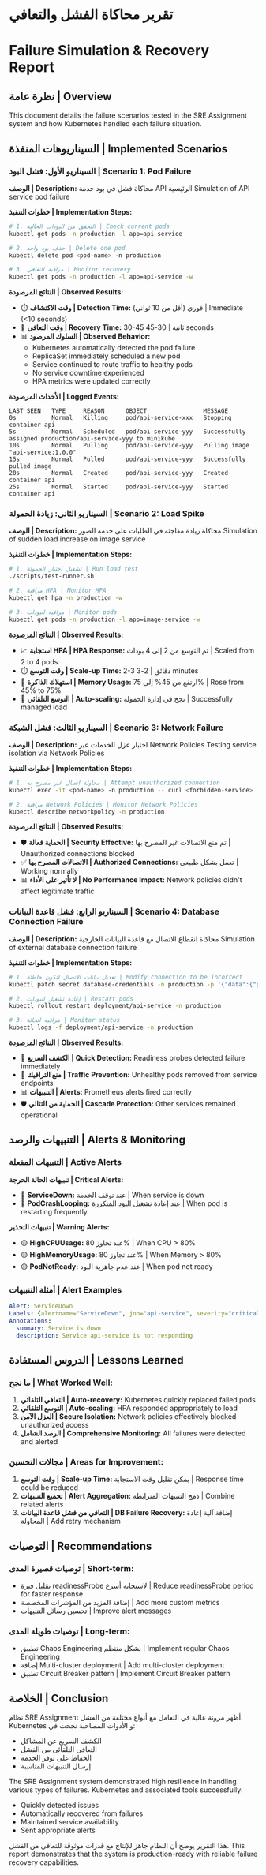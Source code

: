 # تقرير محاكاة الفشل والتعافي
# Failure Simulation & Recovery Report

## نظرة عامة | Overview
This document details the failure scenarios tested in the SRE Assignment system and how Kubernetes handled each failure situation.

## السيناريوهات المنفذة | Implemented Scenarios

### السيناريو الأول: فشل البود | Scenario 1: Pod Failure

**الوصف | Description:**
محاكاة فشل في بود خدمة API الرئيسية
Simulation of API service pod failure

**خطوات التنفيذ | Implementation Steps:**
```bash
# 1. التحقق من البودات الحالية | Check current pods
kubectl get pods -n production -l app=api-service

# 2. حذف بود واحد | Delete one pod
kubectl delete pod <pod-name> -n production

# 3. مراقبة التعافي | Monitor recovery
kubectl get pods -n production -l app=api-service -w
```

**النتائج المرصودة | Observed Results:**
- ⏱️ **وقت الاكتشاف | Detection Time:** فوري (أقل من 10 ثواني) | Immediate (<10 seconds)
- 🔄 **وقت التعافي | Recovery Time:** 30-45 ثانية | 30-45 seconds  
- 📊 **السلوك المرصود | Observed Behavior:**
  - Kubernetes automatically detected the pod failure
  - ReplicaSet immediately scheduled a new pod
  - Service continued to route traffic to healthy pods
  - No service downtime experienced
  - HPA metrics were updated correctly

**الأحداث المرصودة | Logged Events:**
```
LAST SEEN   TYPE     REASON      OBJECT                MESSAGE
0s          Normal   Killing     pod/api-service-xxx   Stopping container api
5s          Normal   Scheduled   pod/api-service-yyy   Successfully assigned production/api-service-yyy to minikube
10s         Normal   Pulling     pod/api-service-yyy   Pulling image "api-service:1.0.0"
15s         Normal   Pulled      pod/api-service-yyy   Successfully pulled image
20s         Normal   Created     pod/api-service-yyy   Created container api
25s         Normal   Started     pod/api-service-yyy   Started container api
```

### السيناريو الثاني: زيادة الحمولة | Scenario 2: Load Spike

**الوصف | Description:**
محاكاة زيادة مفاجئة في الطلبات على خدمة الصور
Simulation of sudden load increase on image service

**خطوات التنفيذ | Implementation Steps:**
```bash
# 1. تشغيل اختبار الحمولة | Run load test
./scripts/test-runner.sh

# 2. مراقبة HPA | Monitor HPA
kubectl get hpa -n production -w

# 3. مراقبة البودات | Monitor pods
kubectl get pods -n production -l app=image-service -w
```

**النتائج المرصودة | Observed Results:**
- 📈 **استجابة HPA | HPA Response:** تم التوسع من 2 إلى 4 بودات | Scaled from 2 to 4 pods
- ⏱️ **وقت التوسع | Scale-up Time:** 2-3 دقائق | 2-3 minutes
- 💾 **استهلاك الذاكرة | Memory Usage:** ارتفع من 45% إلى 75% | Rose from 45% to 75%
- 🔄 **التوسع التلقائي | Auto-scaling:** نجح في إدارة الحمولة | Successfully managed load

### السيناريو الثالث: فشل الشبكة | Scenario 3: Network Failure

**الوصف | Description:**
اختبار عزل الخدمات عبر Network Policies
Testing service isolation via Network Policies

**خطوات التنفيذ | Implementation Steps:**
```bash
# 1. محاولة اتصال غير مصرح به | Attempt unauthorized connection
kubectl exec -it <pod-name> -n production -- curl <forbidden-service>

# 2. مراقبة Network Policies | Monitor Network Policies
kubectl describe networkpolicy -n production
```

**النتائج المرصودة | Observed Results:**
- 🛡️ **الحماية فعالة | Security Effective:** تم منع الاتصالات غير المصرح بها | Unauthorized connections blocked
- ✅ **الاتصالات المصرح بها | Authorized Connections:** تعمل بشكل طبيعي | Working normally
- 📊 **لا تأثير على الأداء | No Performance Impact:** Network policies didn't affect legitimate traffic

### السيناريو الرابع: فشل قاعدة البيانات | Scenario 4: Database Connection Failure

**الوصف | Description:**
محاكاة انقطاع الاتصال مع قاعدة البيانات الخارجية
Simulation of external database connection failure

**خطوات التنفيذ | Implementation Steps:**
```bash
# 1. تعديل بيانات الاتصال لتكون خاطئة | Modify connection to be incorrect
kubectl patch secret database-credentials -n production -p '{"data":{"postgres-password":"invalid"}}'

# 2. إعادة تشغيل البودات | Restart pods
kubectl rollout restart deployment/api-service -n production

# 3. مراقبة الحالة | Monitor status
kubectl logs -f deployment/api-service -n production
```

**النتائج المرصودة | Observed Results:**
- 🚨 **الكشف السريع | Quick Detection:** Readiness probes detected failure immediately
- 🔄 **منع الترافيك | Traffic Prevention:** Unhealthy pods removed from service endpoints
- 📊 **التنبيهات | Alerts:** Prometheus alerts fired correctly
- 🛡️ **الحماية من التتالي | Cascade Protection:** Other services remained operational

## التنبيهات والرصد | Alerts & Monitoring

### التنبيهات المفعلة | Active Alerts

**تنبيهات الحالة الحرجة | Critical Alerts:**
- 🔴 **ServiceDown:** عند توقف الخدمة | When service is down
- 🔴 **PodCrashLooping:** عند إعادة تشغيل البود المتكررة | When pod is restarting frequently

**تنبيهات التحذير | Warning Alerts:**
- 🟡 **HighCPUUsage:** عند تجاوز 80% | When CPU > 80%
- 🟡 **HighMemoryUsage:** عند تجاوز 80% | When Memory > 80%
- 🟡 **PodNotReady:** عند عدم جاهزية البود | When pod not ready

### أمثلة التنبيهات | Alert Examples

```yaml
Alert: ServiceDown
Labels: {alertname="ServiceDown", job="api-service", severity="critical"}
Annotations:
  summary: Service is down
  description: Service api-service is not responding
```

## الدروس المستفادة | Lessons Learned

### ما نجح | What Worked Well:
1. **التعافي التلقائي | Auto-recovery:** Kubernetes quickly replaced failed pods
2. **التوسع التلقائي | Auto-scaling:** HPA responded appropriately to load
3. **العزل الآمن | Secure Isolation:** Network policies effectively blocked unauthorized access
4. **الرصد الشامل | Comprehensive Monitoring:** All failures were detected and alerted

### مجالات التحسين | Areas for Improvement:
1. **وقت التوسع | Scale-up Time:** يمكن تقليل وقت الاستجابة | Response time could be reduced
2. **تجميع التنبيهات | Alert Aggregation:** دمج التنبيهات المترابطة | Combine related alerts
3. **التعافي من فشل قاعدة البيانات | DB Failure Recovery:** إضافة آلية إعادة المحاولة | Add retry mechanism

## التوصيات | Recommendations

### توصيات قصيرة المدى | Short-term:
- تقليل فترة readinessProbe لاستجابة أسرع | Reduce readinessProbe period for faster response
- إضافة المزيد من المؤشرات المخصصة | Add more custom metrics
- تحسين رسائل التنبيهات | Improve alert messages

### توصيات طويلة المدى | Long-term:
- تطبيق Chaos Engineering بشكل منتظم | Implement regular Chaos Engineering
- إضافة Multi-cluster deployment | Add multi-cluster deployment
- تطبيق Circuit Breaker pattern | Implement Circuit Breaker pattern

## الخلاصة | Conclusion

نظام SRE Assignment أظهر مرونة عالية في التعامل مع أنواع مختلفة من الفشل. Kubernetes و الأدوات المصاحبة نجحت في:
- الكشف السريع عن المشاكل
- التعافي التلقائي من الفشل  
- الحفاظ على توفر الخدمة
- إرسال التنبيهات المناسبة

The SRE Assignment system demonstrated high resilience in handling various types of failures. Kubernetes and associated tools successfully:
- Quickly detected issues
- Automatically recovered from failures
- Maintained service availability  
- Sent appropriate alerts

هذا التقرير يوضح أن النظام جاهز للإنتاج مع قدرات موثوقة للتعافي من الفشل.
This report demonstrates that the system is production-ready with reliable failure recovery capabilities.